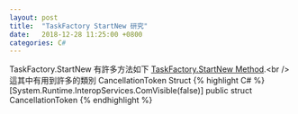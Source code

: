 ```yaml
---
layout: post
title:  "TaskFactory StartNew 研究"
date:   2018-12-28 11:25:00 +0800
categories: C#
---
```


TaskFactory.StartNew 有許多方法如下
[TaskFactory.StartNew Method](https://docs.microsoft.com/en-us/dotnet/api/system.threading.tasks.taskfactory.startnew?view=netframework-4.7.2#System_Threading_Tasks_TaskFactory_StartNew_System_Action_System_Object__System_Object_System_Threading_CancellationToken_System_Threading_Tasks_TaskCreationOptions_System_Threading_Tasks_TaskScheduler_).<br />
這其中有用到許多的類別
CancellationToken Struct
{% highlight C# %}
[System.Runtime.InteropServices.ComVisible(false)]
public struct CancellationToken
{% endhighlight %}

